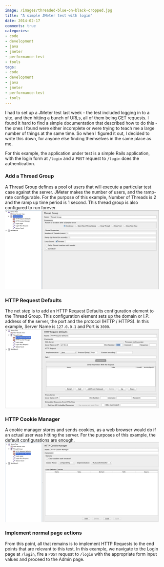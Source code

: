 ```yaml
---
image: /images/threaded-blue-on-black-cropped.jpg
title: "A simple JMeter test with login"
date: 2014-02-17
comments: true
categories:
- code
- development
- java
- jmeter
- performance-test
- tools
tags:
- code
- development
- java
- jmeter
- performance-test
- tools
---
```

<meta content="jmeter, login" name="keywords">
I had to set up a JMeter test last week - the test included logging in to a site, and then hitting a bunch of URLs, all of them being GET requests. I found it hard to find a simple documentation that described how to do this - the ones I found were either incomplete or were trying to teach me a large number of things at the same time. So when I figured it out, I decided to write this down, for anyone else finding themselves in the same place as me.

For this example, the application under test is a simple Rails application, with the login form at `/login` and a `POST` request to `/login` does the authentication.

### Add a Thread Group
A Thread Group defines a pool of users that will execute a particular test case against the server. JMeter makes the number of users, and the ramp-rate configurable. For the purpose of this example, Number of Threads is 2 and the ramp up time period is 1 second. This thread group is also configured to run forever.
!["Screenshot of Thread Group window"](/images/jmeter/thread_group.png "Thread Groups")

### HTTP Request Defaults
The net step is to add an HTTP Request Defaults configuration element to the Thread Group. This configuration element sets up the domain or I.P. address of the server, the port and the protocol (HTTP / HTTPS). In this example, Server Name is `127.0.0.1` and Port is `3000`.
!["Screenshot of HTTP Request Defaults"](/images/jmeter/request_defaults.png "HTTP Request Defaults")

### HTTP Cookie Manager
A cookie manager stores and sends cookies, as a web browser would do if an actual user was hitting the server. For the purposes of this example, the default configurations are enough.
!["Screenshot of Cookie Manager"](/images/jmeter/cookie_manager.png "Cookie Manager")

### Implement normal page actions
From this point, all that remains is to implement HTTP Requests to the end points that are relevant to this test. In this example, we navigate to the Login page at `/login`, fire a `POST` request to `/login` with the appropriate form input values and proceed to the Admin page.
